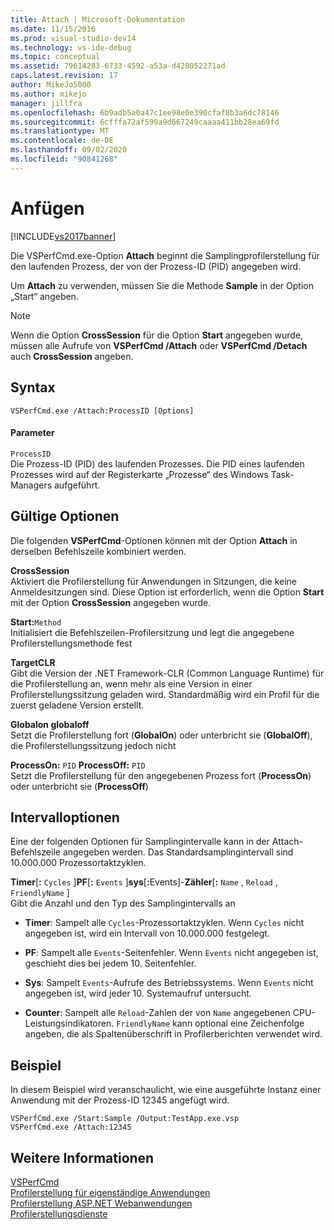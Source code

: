 ```yaml
---
title: Attach | Microsoft-Dokumentation
ms.date: 11/15/2016
ms.prod: visual-studio-dev14
ms.technology: vs-ide-debug
ms.topic: conceptual
ms.assetid: 79614283-6733-4592-a53a-d428052271ad
caps.latest.revision: 17
author: MikeJo5000
ms.author: mikejo
manager: jillfra
ms.openlocfilehash: 6b9adb5a0a47c1ee98e0e390cfaf8b3a6dc78146
ms.sourcegitcommit: 6cfffa72af599a9d667249caaaa411bb28ea69fd
ms.translationtype: MT
ms.contentlocale: de-DE
ms.lasthandoff: 09/02/2020
ms.locfileid: "90841268"
---
```

# <a name="attach"></a>Anfügen
[!INCLUDE[vs2017banner](../includes/vs2017banner.md)]

Die VSPerfCmd.exe-Option **Attach** beginnt die Samplingprofilerstellung für den laufenden Prozess, der von der Prozess-ID (PID) angegeben wird.  
  
 Um **Attach** zu verwenden, müssen Sie die Methode **Sample** in der Option „Start“ angeben.  
  
> [!NOTE]
> Wenn die Option **CrossSession** für die Option **Start** angegeben wurde, müssen alle Aufrufe von **VSPerfCmd /Attach** oder **VSPerfCmd /Detach** auch **CrossSession** angeben.  
  
## <a name="syntax"></a>Syntax  
  
```  
VSPerfCmd.exe /Attach:ProcessID [Options]  
```  
  
#### <a name="parameters"></a>Parameter  
 `ProcessID`  
 Die Prozess-ID (PID) des laufenden Prozesses. Die PID eines laufenden Prozesses wird auf der Registerkarte „Prozesse“ des Windows Task-Managers aufgeführt.  
  
## <a name="valid-options"></a>Gültige Optionen  
 Die folgenden **VSPerfCmd**-Optionen können mit der Option **Attach** in derselben Befehlszeile kombiniert werden.  
  
 **CrossSession**  
 Aktiviert die Profilerstellung für Anwendungen in Sitzungen, die keine Anmeldesitzungen sind. Diese Option ist erforderlich, wenn die Option **Start** mit der Option **CrossSession** angegeben wurde.  
  
 **Start:**`Method`  
 Initialisiert die Befehlszeilen-Profilersitzung und legt die angegebene Profilerstellungsmethode fest  
  
 **TargetCLR**  
 Gibt die Version der .NET Framework-CLR (Common Language Runtime) für die Profilerstellung an, wenn mehr als eine Version in einer Profilerstellungssitzung geladen wird. Standardmäßig wird ein Profil für die zuerst geladene Version erstellt.  
  
 **Globalon globaloff**  
 Setzt die Profilerstellung fort (**GlobalOn**) oder unterbricht sie (**GlobalOff**), die Profilerstellungssitzung jedoch nicht  
  
 **ProcessOn:** `PID` **ProcessOff:** `PID`  
 Setzt die Profilerstellung für den angegebenen Prozess fort (**ProcessOn**) oder unterbricht sie (**ProcessOff**)  
  
## <a name="interval-options"></a>Intervalloptionen  
 Eine der folgenden Optionen für Samplingintervalle kann in der Attach-Befehlszeile angegeben werden. Das Standardsamplingintervall sind 10.000.000 Prozessortaktzyklen.  
  
 **Timer**[**:** `Cycles` ]**PF**[**:** `Events` ]**sys**[<strong>:</strong>Events]-**Zähler**[**:** `Name` , `Reload` , `FriendlyName` ]  
 Gibt die Anzahl und den Typ des Samplingintervalls an  
  
- **Timer**: Sampelt alle `Cycles`-Prozessortaktzyklen. Wenn `Cycles` nicht angegeben ist, wird ein Intervall von 10.000.000 festgelegt.  
  
- **PF**: Sampelt alle `Events`-Seitenfehler. Wenn `Events` nicht angegeben ist, geschieht dies bei jedem 10. Seitenfehler.  
  
- **Sys**: Sampelt `Events`-Aufrufe des Betriebssystems. Wenn `Events` nicht angegeben ist, wird jeder 10. Systemaufruf untersucht.  
  
- **Counter**: Sampelt alle `Reload`-Zahlen der von `Name` angegebenen CPU-Leistungsindikatoren. `FriendlyName` kann optional eine Zeichenfolge angeben, die als Spaltenüberschrift in Profilerberichten verwendet wird.  
  
## <a name="example"></a>Beispiel  
 In diesem Beispiel wird veranschaulicht, wie eine ausgeführte Instanz einer Anwendung mit der Prozess-ID 12345 angefügt wird.  
  
```  
VSPerfCmd.exe /Start:Sample /Output:TestApp.exe.vsp  
VSPerfCmd.exe /Attach:12345  
```  
  
## <a name="see-also"></a>Weitere Informationen  
 [VSPerfCmd](../profiling/vsperfcmd.md)   
 [Profilerstellung für eigenständige Anwendungen](../profiling/command-line-profiling-of-stand-alone-applications.md)   
 [Profilerstellung ASP.NET Webanwendungen](../profiling/command-line-profiling-of-aspnet-web-applications.md)   
 [Profilerstellungsdienste](../profiling/command-line-profiling-of-services.md)

